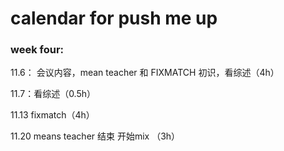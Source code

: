 # calendar for push me up

### week four:

11.6： 会议内容，mean teacher 和 FIXMATCH 初识，看综述（4h）

11.7：看综述（0.5h）

11.13 fixmatch（4h）

11.20 means teacher 结束 开始mix （3h）
